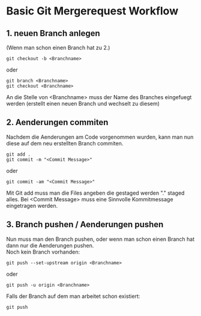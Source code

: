 # Basic Git Mergerequest Workflow
## 1. neuen Branch anlegen
(Wenn man schon einen Branch hat zu 2.)
```
git checkout -b <Branchname>
```
oder
```
git branch <Branchname>
git checkout <Branchname>
```
An die Stelle von \<Branchname\> muss der Name des Branches eingefuegt werden
(erstellt einen neuen Branch und wechselt zu diesem)<br/>

## 2. Aenderungen commiten
Nachdem die Aenderungen am Code vorgenommen wurden, kann man nun diese auf dem 
neu erstellten Branch commiten.
```
git add .
git commit -m "<Commit Message>"
```
oder 
```
git commit -am "<Commit Message>"
```
Mit Git add muss man die Files angeben die gestaged werden "." staged alles.
Bei \<Commit Message\> muss eine Sinnvolle Kommitmessage eingetragen werden.

## 3. Branch pushen / Aenderungen pushen
Nun muss man den Branch pushen, oder wenn man schon einen Branch hat dann 
nur die Aenderungen pushen. <br/>
Noch kein Branch vorhanden: 
```
git push --set-upstream origin <Branchname>
```
oder
```
git push -u origin <Branchname>
```
Falls der Branch auf dem man arbeitet schon existiert: 
```
git push
```

